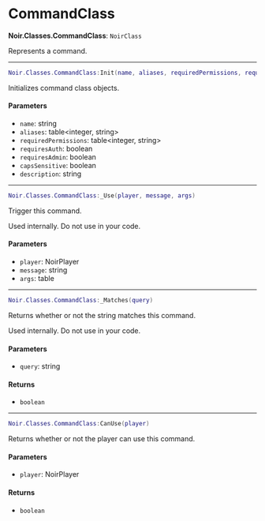 # CommandClass

**Noir.Classes.CommandClass**: `NoirClass`

Represents a command.

***

```lua
Noir.Classes.CommandClass:Init(name, aliases, requiredPermissions, requiresAuth, requiresAdmin, capsSensitive, description)
```

Initializes command class objects.

#### Parameters

* `name`: string
* `aliases`: table\<integer, string>
* `requiredPermissions`: table\<integer, string>
* `requiresAuth`: boolean
* `requiresAdmin`: boolean
* `capsSensitive`: boolean
* `description`: string

***

```lua
Noir.Classes.CommandClass:_Use(player, message, args)
```

Trigger this command.

Used internally. Do not use in your code.

#### Parameters

* `player`: NoirPlayer
* `message`: string
* `args`: table

***

```lua
Noir.Classes.CommandClass:_Matches(query)
```

Returns whether or not the string matches this command.

Used internally. Do not use in your code.

#### Parameters

* `query`: string

#### Returns

* `boolean`

***

```lua
Noir.Classes.CommandClass:CanUse(player)
```

Returns whether or not the player can use this command.

#### Parameters

* `player`: NoirPlayer

#### Returns

* `boolean`
